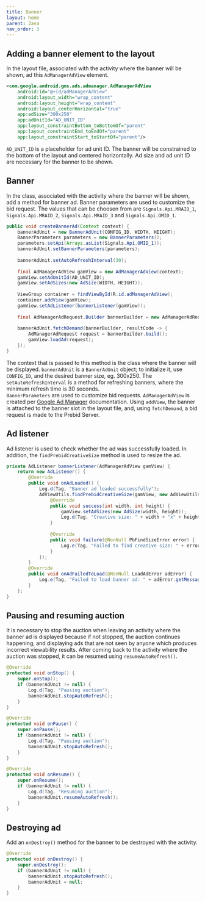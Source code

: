 ```yaml
---
title: Banner
layout: home
parent: Java
nav_order: 3
---
```



## Adding a banner element to the layout

In the layout file, associated with the activity where the banner will be shown, ad this `AdManagerAdView` element. 
```xml
<com.google.android.gms.ads.admanager.AdManagerAdView
    android:id="@+id/adManagerAdView"
    android:layout_width="wrap_content"
    android:layout_height="wrap_content"
    android:layout_centerHorizontal="true"
    app:adSize="300x250"
    app:adUnitId="AD_UNIT_ID"
    app:layout_constraintBottom_toBottomOf="parent"
    app:layout_constraintEnd_toEndOf="parent"
    app:layout_constraintStart_toStartOf="parent"/>
```
`AD_UNIT_ID` is a placeholder for ad unit ID. The banner will be constrained to the bottom of the layout and centered horizontally. Ad size and ad unit ID are necessary for the banner to be shown.

## Banner 
In the class, associated with the activity where the banner will be shown, add a method for banner ad. Banner parameters are used to customize the bid request. The values that can be choosen from are `Signals.Api.MRAID_1`, `Signals.Api.MRAID_2`, `Signals.Api.MRAID_3` and `Signals.Api.OMID_1`.
```java
public void createBannerAd(Context context) {
    bannerAdUnit = new BannerAdUnit(CONFIG_ID, WIDTH, HEIGHT);
    BannerParameters parameters = new BannerParameters();
    parameters.setApi(Arrays.asList(Signals.Api.OMID_1));
    bannerAdUnit.setBannerParameters(parameters);
    
    bannerAdUnit.setAutoRefreshInterval(30);
    
    final AdManagerAdView gamView = new AdManagerAdView(context);
    gamView.setAdUnitId(AD_UNIT_ID);
    gamView.setAdSizes(new AdSize(WIDTH, HEIGHT));
    
    ViewGroup container = findViewById(R.id.adManagerAdView);
    container.addView(gamView);
    gamView.setAdListener(bannerListener(gamView));
    
    final AdManagerAdRequest.Builder bannerBuilder = new AdManagerAdRequest.Builder();
    
    bannerAdUnit.fetchDemand(bannerBuilder, resultCode -> {
        AdManagerAdRequest request = bannerBuilder.build();
        gamView.loadAd(request);
    });
}
```
The context that is passed to this method is the class where the banner will be displayed. `bannerAdUnit` is a `BannerAdUnit` object; to initialize it, use `CONFIG_ID`, and the desired banner size, eg. 300x250. The `setAutoRefreshInterval` is a method for refreshing banners, where the minimum refresh time is 30 seconds.  
`BannerParameters` are used to customize bid requests. `AdManagerAdView` is created per [Google Ad Manager] documentation. Using `addView`, the banner is attached to the banner slot in the layout file, and, using `fetchDemand`, a bid request is made to the Prebid Server.

## Ad listener

Ad listener is used to check whether the ad was successfully loaded. In addition, the `findPrebidCreativeSize` method is used to resize the ad.
```java
private AdListener bannerListener(AdManagerAdView gamView) {
    return new AdListener() {
        @Override
        public void onAdLoaded() {
            Log.d(Tag, "Banner ad loaded successfully");
            AdViewUtils.findPrebidCreativeSize(gamView, new AdViewUtils.PbFindSizeListener() {
                @Override
                public void success(int width, int height) {
                    gamView.setAdSizes(new AdSize(width, height));
                    Log.d(Tag, "Creative size: " + width + "x" + height);
                }
                
                @Override
                public void failure(@NonNull PbFindSizeError error) {
                    Log.e(Tag, "Failed to find creative size: " + error.getDescription());
                }
            });
        }
        @Override
        public void onAdFailedToLoad(@NonNull LoadAdError adError) {
            Log.e(Tag, "Failed to load banner ad: " + adError.getMessage());
        }
    };
}
```
## Pausing and resuming auction
It is necessary to stop the auction when leaving an activity where the banner ad is displayed because if not stopped, the auction continues happening, and displaying ads that are not seen by anyone which produces incorrect viewability results. After coming back to the activity where the auction was stopped, it can be resumed using `resumeAutoRefresh()`.
```java
@Override
protected void onStop() {
    super.onStop();
    if (bannerAdUnit != null) {
        Log.d(Tag, "Pausing auction");
        bannerAdUnit.stopAutoRefresh();
    }
}

@Override
protected void onPause() {
    super.onPause();
    if (bannerAdUnit != null) {
        Log.d(Tag, "Pausing auction");
        bannerAdUnit.stopAutoRefresh();
    }
}

@Override
protected void onResume() {
    super.onResume();
    if (bannerAdUnit != null) {
        Log.d(Tag, "Resuming auction");
        bannerAdUnit.resumeAutoRefresh();
    }
}
```

## Destroying ad

Add an `onDestroy()` method for the banner to be destroyed with the activity.
```java
@Override
protected void onDestroy() {
    super.onDestroy();
    if (bannerAdUnit != null) {
        bannerAdUnit.stopAutoRefresh();
        bannerAdUnit = null;
    }
}
```

[Google Ad Manager]: https://developers.google.com/ad-manager/mobile-ads-sdk/android/banner#add_adview
